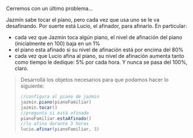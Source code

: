Cerremos con un último problema...

Jazmín sabe tocar el piano, pero cada vez que usa uno se le va desafinando. Por suerte está Lucio, el afinador, para afinarlo. En particular: 

* cada vez que Jazmin toca algún piano, el nivel de afinación del piano (inicialmente en 100) baja en un 1%
* el piano esta afinado si su nivel de afinación está por encima del 80%
* cada vez que Lucio afina al piano, su nivel de afinación aumenta tanto como tiempo le dedique: 5% por cada hora. Y nunca se pasa del 100%, claro. 

> Desarrollá los objetos necesarios para que podamos hacer lo siguiente: 
> 
> ```javascript
> //configura al piano de jazmin
> jazmin.piano(pianoFamiliar) 
> jazmin.tocar()
> //pregunta si está afinado
> pianoFamiliar.estaAfinado()
> //lo afina durante 3 horas
> lucio.afinar(pianoFamiliar, 3)
```
